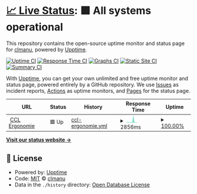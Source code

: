 # [📈 Live Status](https://statuspage.clmanu.fr): <!--live status--> **🟩 All systems operational**

This repository contains the open-source uptime monitor and status page for [clmanu](https://statuspage.clmanu.fr), powered by [Upptime](https://github.com/upptime/upptime).

[![Uptime CI](https://github.com/koj-co/upptime/workflows/Uptime%20CI/badge.svg)](https://github.com/koj-co/upptime/actions?query=workflow%3A%22Uptime+CI%22)
[![Response Time CI](https://github.com/koj-co/upptime/workflows/Response%20Time%20CI/badge.svg)](https://github.com/koj-co/upptime/actions?query=workflow%3A%22Response+Time+CI%22)
[![Graphs CI](https://github.com/koj-co/upptime/workflows/Graphs%20CI/badge.svg)](https://github.com/koj-co/upptime/actions?query=workflow%3A%22Graphs+CI%22)
[![Static Site CI](https://github.com/koj-co/upptime/workflows/Static%20Site%20CI/badge.svg)](https://github.com/koj-co/upptime/actions?query=workflow%3A%22Static+Site+CI%22)
[![Summary CI](https://github.com/koj-co/upptime/workflows/Summary%20CI/badge.svg)](https://github.com/koj-co/upptime/actions?query=workflow%3A%22Summary+CI%22)

With [Upptime](https://upptime.js.org), you can get your own unlimited and free uptime monitor and status page, powered entirely by a GitHub repository. We use [Issues](https://github.com/clmanu75/upptime/issues) as incident reports, [Actions](https://github.com/clmanu75/upptime/actions) as uptime monitors, and [Pages](https://statuspage.clmanu.fr) for the status page.

<!--start: status pages-->
<!-- This summary is generated by Upptime (https://github.com/upptime/upptime) -->
<!-- Do not edit this manually, your changes will be overwritten -->
<!-- prettier-ignore -->
| URL | Status | History | Response Time | Uptime |
| --- | ------ | ------- | ------------- | ------ |
| <img alt="" src="https://icons.duckduckgo.com/ip3/www.cclergonomie.fr.ico" height="13"> [CCL Ergonomie](https://www.cclergonomie.fr) | 🟩 Up | [ccl-ergonomie.yml](https://github.com/clmanu75/upptime/commits/HEAD/history/ccl-ergonomie.yml) | <details><summary><img alt="Response time graph" src="./graphs/ccl-ergonomie/response-time-week.png" height="20"> 2856ms</summary><br><a href="https://statuspage.clmanu.fr/history/ccl-ergonomie"><img alt="Response time 1254" src="https://img.shields.io/endpoint?url=https%3A%2F%2Fraw.githubusercontent.com%2Fclmanu75%2Fupptime%2FHEAD%2Fapi%2Fccl-ergonomie%2Fresponse-time.json"></a><br><a href="https://statuspage.clmanu.fr/history/ccl-ergonomie"><img alt="24-hour response time 799" src="https://img.shields.io/endpoint?url=https%3A%2F%2Fraw.githubusercontent.com%2Fclmanu75%2Fupptime%2FHEAD%2Fapi%2Fccl-ergonomie%2Fresponse-time-day.json"></a><br><a href="https://statuspage.clmanu.fr/history/ccl-ergonomie"><img alt="7-day response time 2856" src="https://img.shields.io/endpoint?url=https%3A%2F%2Fraw.githubusercontent.com%2Fclmanu75%2Fupptime%2FHEAD%2Fapi%2Fccl-ergonomie%2Fresponse-time-week.json"></a><br><a href="https://statuspage.clmanu.fr/history/ccl-ergonomie"><img alt="30-day response time 1630" src="https://img.shields.io/endpoint?url=https%3A%2F%2Fraw.githubusercontent.com%2Fclmanu75%2Fupptime%2FHEAD%2Fapi%2Fccl-ergonomie%2Fresponse-time-month.json"></a><br><a href="https://statuspage.clmanu.fr/history/ccl-ergonomie"><img alt="1-year response time 1245" src="https://img.shields.io/endpoint?url=https%3A%2F%2Fraw.githubusercontent.com%2Fclmanu75%2Fupptime%2FHEAD%2Fapi%2Fccl-ergonomie%2Fresponse-time-year.json"></a></details> | <details><summary><a href="https://statuspage.clmanu.fr/history/ccl-ergonomie">100.00%</a></summary><a href="https://statuspage.clmanu.fr/history/ccl-ergonomie"><img alt="All-time uptime 99.83%" src="https://img.shields.io/endpoint?url=https%3A%2F%2Fraw.githubusercontent.com%2Fclmanu75%2Fupptime%2FHEAD%2Fapi%2Fccl-ergonomie%2Fuptime.json"></a><br><a href="https://statuspage.clmanu.fr/history/ccl-ergonomie"><img alt="24-hour uptime 100.00%" src="https://img.shields.io/endpoint?url=https%3A%2F%2Fraw.githubusercontent.com%2Fclmanu75%2Fupptime%2FHEAD%2Fapi%2Fccl-ergonomie%2Fuptime-day.json"></a><br><a href="https://statuspage.clmanu.fr/history/ccl-ergonomie"><img alt="7-day uptime 100.00%" src="https://img.shields.io/endpoint?url=https%3A%2F%2Fraw.githubusercontent.com%2Fclmanu75%2Fupptime%2FHEAD%2Fapi%2Fccl-ergonomie%2Fuptime-week.json"></a><br><a href="https://statuspage.clmanu.fr/history/ccl-ergonomie"><img alt="30-day uptime 100.00%" src="https://img.shields.io/endpoint?url=https%3A%2F%2Fraw.githubusercontent.com%2Fclmanu75%2Fupptime%2FHEAD%2Fapi%2Fccl-ergonomie%2Fuptime-month.json"></a><br><a href="https://statuspage.clmanu.fr/history/ccl-ergonomie"><img alt="1-year uptime 99.99%" src="https://img.shields.io/endpoint?url=https%3A%2F%2Fraw.githubusercontent.com%2Fclmanu75%2Fupptime%2FHEAD%2Fapi%2Fccl-ergonomie%2Fuptime-year.json"></a></details>

<!--end: status pages-->

[**Visit our status website →**](https://statuspage.clmanu.fr)

## 📄 License

- Powered by: [Upptime](https://github.com/upptime/upptime)
- Code: [MIT](./LICENSE) © [clmanu](https://statuspage.clmanu.fr)
- Data in the `./history` directory: [Open Database License](https://opendatacommons.org/licenses/odbl/1-0/)
